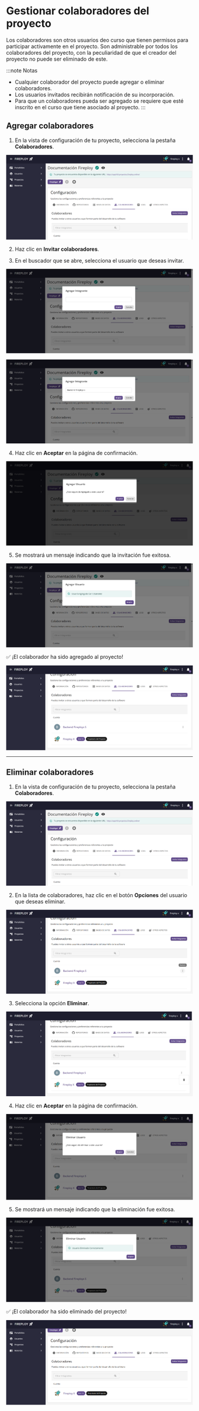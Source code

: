 # Gestionar colaboradores del proyecto

Los colaboradores son otros usuarios deo curso que tienen permisos para participar activamente en el proyecto. Son administrable por todos los colaboradores del proyecto, con la peculiaridad de que el creador del proyecto no puede ser eliminado de este.

:::note Notas
- Cualquier colaborador del proyecto puede agregar o eliminar colaboradores.
- Los usuarios invitados recibirán notificación de su incorporación.
- Para que un colaboradores pueda ser agregado se requiere que esté inscrito en el curso que tiene asociado al proyecto.
:::

## Agregar colaboradores

1. En la vista de configuración de tu proyecto, selecciona la pestaña **Colaboradores**.

![alt text](image.png)

2. Haz clic en **Invitar colaboradores**.

3. En el buscador que se abre, selecciona el usuario que deseas invitar.

![alt text](image-1.png)

![alt text](image-3.png)

4. Haz clic en **Aceptar** en la página de confirmación.

![alt text](image-4.png)

5. Se mostrará un mensaje indicando que la invitación fue exitosa. 

![alt text](image-5.png)

✅ ¡El colaborador ha sido agregado al proyecto!

![alt text](image-6.png)

---

## Eliminar colaboradores

1. En la vista de configuración de tu proyecto, selecciona la pestaña **Colaboradores**.

![alt text](image.png)


2. En la lista de colaboradores, haz clic en el botón **Opciones** del usuario que deseas eliminar.

![alt text](image-7.png)

3. Selecciona la opción **Eliminar**.

![alt text](image-8.png)

4. Haz clic en **Aceptar** en la página de confirmación.

![alt text](image-9.png)

5. Se mostrará un mensaje indicando que la eliminación fue exitosa.

![alt text](image-10.png)

✅ ¡El colaborador ha sido eliminado del proyecto!

![alt text](image-11.png)



